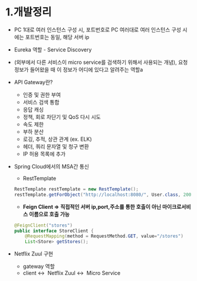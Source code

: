 # 1.개발정리

- PC 1대로 여러 인스턴스 구성 시, 포트번호로 PC 여러대로 여러 인스턴스 구성 시에는 포트번호는 동일, 해당 서버 ip
- Eureka 역할 - Service Discovery
- (외부에서 다른 서비스이 micro service를 검색하기 위해서 사용되는 개념), 요청 정보가 들어왔을 때 이 정보가 어디에 있다고 알려주는 역할a
- API Gateway란?
    - 인증 및 권한 부여
    - 서비스 검색 통합
    - 응답 캐싱
    - 정책, 회로 차단기 및 QoS 다시 시도
    - 속도 제한
    - 부하 분산
    - 로깅, 추적, 상관 관계 (ex. ELK)
    - 헤더, 쿼리 문자열 및 청구 변환
    - IP 허용 목록에 추가

- Spring Cloud에서의 MSA간 통신
    - RestTemplate

    ```java
    RestTemplate restTemplate = new RestTemplate();
    restTemplate.getForObject("http://localhost:8080/", User.class, 200);
    ```

    - **Feign Client ⇒  직접적인 서버 ip,port,주소를 통한 호출이 아닌 마이크로서비스 이름으로 호출 가능**

    ```java
    @FeignClient("stores")
    public interface StoreClient {
    	@RequestMapping(method = RequestMethod.GET, value="/stores")
    	List<Store> getStores();
    ```


- Netflix Zuul 구현
    - gateway 역할
    - client ↔  Netflix Zuul ↔  Micro Service